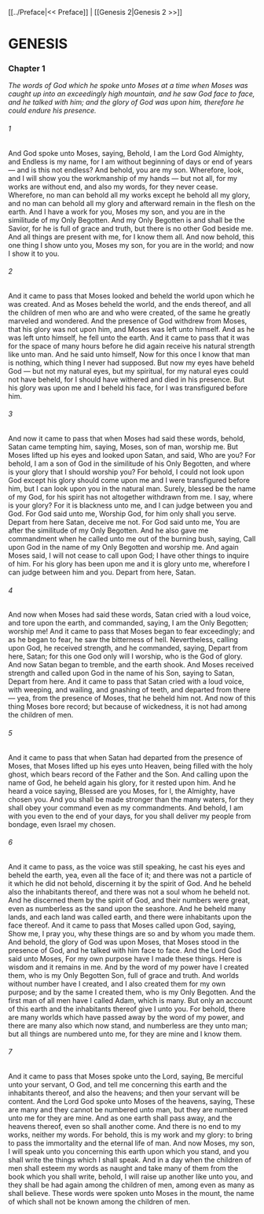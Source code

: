 [[../Preface|<< Preface]]  |  [[Genesis 2|Genesis 2 >>]]

# GENESIS
### Chapter 1

*The words of God which he spoke unto Moses at a time when Moses was caught up into an exceedingly high mountain, and he saw God face to face, and he talked with him; and the glory of God was upon him, therefore he could endure his presence.*

###### 1
And God spoke unto Moses, saying, Behold, I am the Lord God Almighty, and Endless is my name, for I am without beginning of days or end of years — and is this not endless? And behold, you are my son. Wherefore, look, and I will show you the workmanship of my hands — but not all, for my works are without end, and also my words, for they never cease. Wherefore, no man can behold all my works except he behold all my glory, and no man can behold all my glory and afterward remain in the flesh on the earth. And I have a work for you, Moses my son, and you are in the similitude of my Only Begotten. And my Only Begotten is and shall be the Savior, for he is full of grace and truth, but there is no other God beside me. And all things are present with me, for I know them all. And now behold, this one thing I show unto you, Moses my son, for you are in the world; and now I show it to you.

###### 2
And it came to pass that Moses looked and beheld the world upon which he was created. And as Moses beheld the world, and the ends thereof, and all the children of men who are and who were created, of the same he greatly marveled and wondered. And the presence of God withdrew from Moses, that his glory was not upon him, and Moses was left unto himself. And as he was left unto himself, he fell unto the earth. And it came to pass that it was for the space of many hours before he did again receive his natural strength like unto man. And he said unto himself, Now for this once I know that man is nothing, which thing I never had supposed. But now my eyes have beheld God — but not my natural eyes, but my spiritual, for my natural eyes could not have beheld, for I should have withered and died in his presence. But his glory was upon me and I beheld his face, for I was transfigured before him.

###### 3
And now it came to pass that when Moses had said these words, behold, Satan came tempting him, saying, Moses, son of man, worship me. But Moses lifted up his eyes and looked upon Satan, and said, Who are you? For behold, I am a son of God in the similitude of his Only Begotten, and where is your glory that I should worship you? For behold, I could not look upon God except his glory should come upon me and I were transfigured before him, but I can look upon you in the natural man. Surely, blessed be the name of my God, for his spirit has not altogether withdrawn from me. I say, where is your glory? For it is blackness unto me, and I can judge between you and God. For God said unto me, Worship God, for him only shall you serve. Depart from here Satan, deceive me not. For God said unto me, You are after the similitude of my Only Begotten. And he also gave me commandment when he called unto me out of the burning bush, saying, Call upon God in the name of my Only Begotten and worship me. And again Moses said, I will not cease to call upon God; I have other things to inquire of him. For his glory has been upon me and it is glory unto me, wherefore I can judge between him and you. Depart from here, Satan.

###### 4
And now when Moses had said these words, Satan cried with a loud voice, and tore upon the earth, and commanded, saying, I am the Only Begotten; worship me! And it came to pass that Moses began to fear exceedingly; and as he began to fear, he saw the bitterness of hell. Nevertheless, calling upon God, he received strength, and he commanded, saying, Depart from here, Satan; for this one God only will I worship, who is the God of glory. And now Satan began to tremble, and the earth shook. And Moses received strength and called upon God in the name of his Son, saying to Satan, Depart from here. And it came to pass that Satan cried with a loud voice, with weeping, and wailing, and gnashing of teeth, and departed from there — yea, from the presence of Moses, that he beheld him not. And now of this thing Moses bore record; but because of wickedness, it is not had among the children of men.

###### 5
And it came to pass that when Satan had departed from the presence of Moses, that Moses lifted up his eyes unto Heaven, being filled with the holy ghost, which bears record of the Father and the Son. And calling upon the name of God, he beheld again his glory, for it rested upon him. And he heard a voice saying, Blessed are you Moses, for I, the Almighty, have chosen you. And you shall be made stronger than the many waters, for they shall obey your command even as my commandments. And behold, I am with you even to the end of your days, for you shall deliver my people from bondage, even Israel my chosen.

###### 6
And it came to pass, as the voice was still speaking, he cast his eyes and beheld the earth, yea, even all the face of it; and there was not a particle of it which he did not behold, discerning it by the spirit of God. And he beheld also the inhabitants thereof, and there was not a soul whom he beheld not. And he discerned them by the spirit of God, and their numbers were great, even as numberless as the sand upon the seashore. And he beheld many lands, and each land was called earth, and there were inhabitants upon the face thereof. And it came to pass that Moses called upon God, saying, Show me, I pray you, why these things are so and by whom you made them. And behold, the glory of God was upon Moses, that Moses stood in the presence of God, and he talked with him face to face. And the Lord God said unto Moses, For my own purpose have I made these things. Here is wisdom and it remains in me. And by the word of my power have I created them, who is my Only Begotten Son, full of grace and truth. And worlds without number have I created, and I also created them for my own purpose; and by the same I created them, who is my Only Begotten. And the first man of all men have I called Adam, which is many. But only an account of this earth and the inhabitants thereof give I unto you. For behold, there are many worlds which have passed away by the word of my power, and there are many also which now stand, and numberless are they unto man; but all things are numbered unto me, for they are mine and I know them.

###### 7
And it came to pass that Moses spoke unto the Lord, saying, Be merciful unto your servant, O God, and tell me concerning this earth and the inhabitants thereof, and also the heavens; and then your servant will be content. And the Lord God spoke unto Moses of the heavens, saying, These are many and they cannot be numbered unto man, but they are numbered unto me for they are mine. And as one earth shall pass away, and the heavens thereof, even so shall another come. And there is no end to my works, neither my words. For behold, this is my work and my glory: to bring to pass the immortality and the eternal life of man. And now Moses, my son, I will speak unto you concerning this earth upon which you stand, and you shall write the things which I shall speak. And in a day when the children of men shall esteem my words as naught and take many of them from the book which you shall write, behold, I will raise up another like unto you, and they shall be had again among the children of men, among even as many as shall believe. These words were spoken unto Moses in the mount, the name of which shall not be known among the children of men.